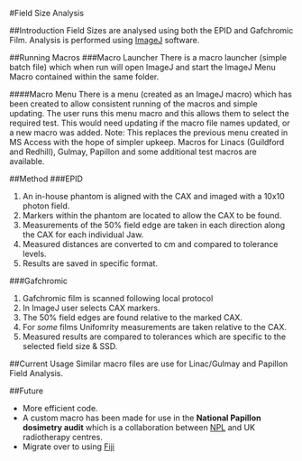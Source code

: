 #Field Size Analysis

##Introduction
Field Sizes are analysed using both the EPID and Gafchromic Film.
Analysis is performed using [ImageJ](http://imagej.nih.gov/ij/) software.

##Running Macros
###Macro Launcher
There is a macro launcher (simple batch file) which when run will open ImageJ and start the ImageJ Menu Macro contained within the same folder.

####Macro Menu
There is a menu (created as an ImageJ macro) which has been created to allow consistent running of the macros and simple updating.
The user runs this menu macro and this allows them to select the required test.
This would need updating if the macro file names updated, or a new macro was added.
Note: This replaces the previous menu created in MS Access with the hope of simpler upkeep.
Macros for Linacs (Guildford and Redhill), Gulmay, Papillon and some additional test macros are available.

##Method
###EPID
1. An in-house phantom is aligned with the CAX and imaged with a 10x10 photon field.
2. Markers within the phantom are located to allow the CAX to be found.
3. Measurements of the 50% field edge are taken in each direction along the CAX for each individual Jaw.
4. Measured distances are converted to cm and compared to tolerance levels.
5. Results are saved in specific format.

###Gafchromic
1. Gafchromic film is scanned following local protocol
2. In ImageJ user selects CAX markers.
3. The 50% field edges are found relative to the marked CAX.
4. For *some* films Unifomrity measurements are taken relative to the CAX.
5. Measured results are compared to tolerances which are specific to the selected field size & SSD.

##Current Usage
Similar macro files are use for Linac/Gulmay and Papillon Field Analysis.

##Future
- More efficient code.
- A custom macro has been made for use in the **National Papillon dosimetry audit** which is a collaboration between [NPL](http://www.npl.co.uk/) and UK radiotherapy centres.
- Migrate over to using [Fiji](http://fiji.sc/Fiji)

